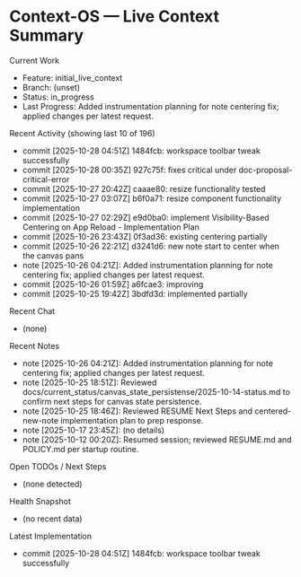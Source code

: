 # Context-OS — Live Context Summary

Current Work
- Feature: initial_live_context
- Branch: (unset)
- Status: in_progress
- Last Progress: Added instrumentation planning for note centering fix; applied changes per latest request.

Recent Activity (showing last 10 of 196)
- commit [2025-10-28 04:51Z] 1484fcb: workspace toolbar tweak successfully
- commit [2025-10-28 00:35Z] 927c75f: fixes critical under doc-proposal-critical-error
- commit [2025-10-27 20:42Z] caaae80: resize functionality tested
- commit [2025-10-27 03:07Z] b6f0a71: resize component functionality implementation
- commit [2025-10-27 02:29Z] e9d0ba0: implement Visibility-Based Centering on App Reload - Implementation Plan
- commit [2025-10-26 23:43Z] 0f3ad36: existing centering partially
- commit [2025-10-26 22:21Z] d3241d6: new note start to center when the canvas pans
- note [2025-10-26 04:21Z]: Added instrumentation planning for note centering fix; applied changes per latest request.
- commit [2025-10-26 01:59Z] a6fcae3: improving
- commit [2025-10-25 19:42Z] 3bdfd3d: implemented partially

Recent Chat
- (none)

Recent Notes
- note [2025-10-26 04:21Z]: Added instrumentation planning for note centering fix; applied changes per latest request.
- note [2025-10-25 18:51Z]: Reviewed docs/current_status/canvas_state_persistense/2025-10-14-status.md to confirm next steps for canvas state persistence.
- note [2025-10-25 18:46Z]: Reviewed RESUME Next Steps and centered-new-note implementation plan to prep response.
- note [2025-10-17 23:45Z]: (no details)
- note [2025-10-12 00:20Z]: Resumed session; reviewed RESUME.md and POLICY.md per startup routine.

Open TODOs / Next Steps
- (none detected)

Health Snapshot
- (no recent data)

Latest Implementation
- commit [2025-10-28 04:51Z] 1484fcb: workspace toolbar tweak successfully
